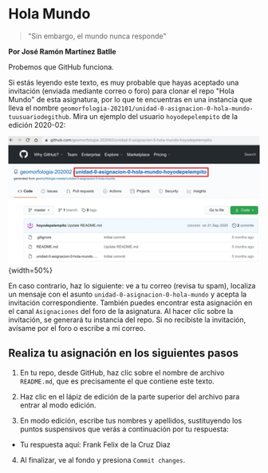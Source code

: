 # Hola Mundo

> "Sin embargo, el mundo nunca responde"

**Por José Ramón Martínez Batlle**

Probemos que GitHub funciona.

Si estás leyendo este texto, es muy probable que hayas aceptado una invitación (enviada mediante correo o foro) para clonar el repo "Hola Mundo" de esta asignatura, por lo que te encuentras en una instancia que lleva el nombre `geomorfologia-202101/unidad-0-asignacion-0-hola-mundo-tuusuariodegithub`. Mira un ejemplo del usuario `hoyodepelempito` de la edición 2020-02:

![*Ejemplo de repo ya clonado*](ejemplo_repo_clonado.jpg){width=50%}

En caso contrario, haz lo siguiente: ve a tu correo (revisa tu spam), localiza un mensaje con el asunto `unidad-0-asignacion-0-hola-mundo` y acepta la invitación correspondiente. También puedes encontrar esta asignación en el canal `Asignaciones` del foro de la asignatura. Al hacer clic sobre la invitación, se generará tu instancia del repo. Si no recibiste la invitación, avísame por el foro o escribe a mi correo.

## Realiza tu asignación en los siguientes pasos

1. En tu repo, desde GitHub, haz clic sobre el nombre de archivo `README.md`, que es precisamente el que contiene este texto.

2. Haz clic en el lápiz de edición de la parte superior del archivo para entrar al modo edición.

3. En modo edición, escribe tus nombres y apellidos, sustituyendo los puntos suspensivos que verás a continuación por tu respuesta:

  * Tu respuesta aquí: Frank Felix de la Cruz Diaz
  
4. Al finalizar, ve al fondo y presiona `Commit changes`.
